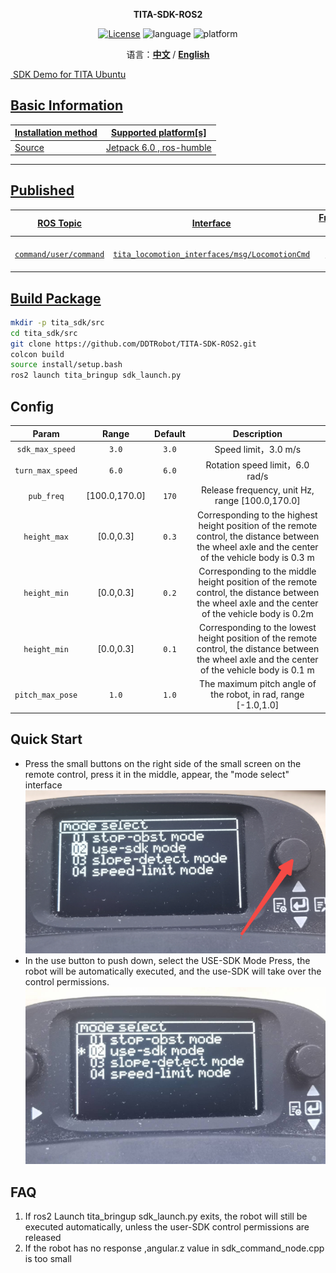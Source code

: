 <p align="center"><strong>TITA-SDK-ROS2</strong></p>
<p align="center"><a href="https://github.com/DDTRobot/TITA-SDK-ROS2/blob/main/LICENSE"><img alt="License" src="https://img.shields.io/badge/License-Apache%202.0-orange"/></a>
<img alt="language" src="https://img.shields.io/badge/language-c++-red"/>
<img alt="platform" src="https://img.shields.io/badge/platform-linux-l"/>
</p>
<p align="center">
    语言：<a href="./docs/docs_cn/README_CN.md"><strong>中文</strong></a> / <a href="/README.md"><strong>English</strong>
</p>

​	SDK Demo for TITA Ubuntu

## Basic Information

| Installation method | Supported platform[s]    |
| ------------------- | ------------------------ |
| Source              | Jetpack 6.0 , ros-humble |

------

## Published

|       ROS Topic        |                   Interface                    | Frame ID |    Description    |
| :--------------------: | :--------------------------------------------: | :------: | :---------------: |
| `command/user/command` | `tita_locomotion_interfaces/msg/LocomotionCmd` |  `cmd`   | User SDK control instructions |

## Build Package

```bash
mkdir -p tita_sdk/src
cd tita_sdk/src
git clone https://github.com/DDTRobot/TITA-SDK-ROS2.git
colcon build
source install/setup.bash
ros2 launch tita_bringup sdk_launch.py
```

## Config 

|       Param       |      Range      | Default |                    Description                     |
| :---------------: | :-------------: | :-----: | :------------------------------------------------: |
|  `sdk_max_speed`  |      `3.0`      |  `3.0`  |              Speed limit，3.0 m/s                  |
| `turn_max_speed`  |      `6.0`      |  `6.0`  |              Rotation speed limit，6.0 rad/s                  |
|  `pub_freq`       |  [100.0,170.0]  |  `170`  | Release frequency, unit Hz, range [100.0,170.0]                  |    
| `height_max` | [0.0,0.3]     |  `0.3`  |  Corresponding to the highest height position of the remote control, the distance between the wheel axle and the center of the vehicle body is 0.3 m                              |
| `height_min`     |  [0.0,0.3]          |  `0.2`  |   Corresponding to the middle height position of the remote control, the distance between the wheel axle and the center of the vehicle body is 0.2m                         |
| `height_min` |   [0.0,0.3]   |  `0.1`  |    Corresponding to the lowest height position of the remote control, the distance between the wheel axle and the center of the vehicle body is 0.1 m                    |
|`pitch_max_pose`|   `1.0`  |  `1.0`  | The maximum pitch angle of the robot, in rad, range [-1.0,1.0] |             |    

## Quick Start

* Press the small buttons on the right side of the small screen on the remote control, press it in the middle, appear, the "mode select" interface
![/tita_select_mode](./docs/img/1280X1280_1.PNG)
* In the use button to push down, select the USE-SDK Mode Press, the robot will be automatically executed, and the use-SDK will take over the control permissions.
![/tita_select_mode](./docs/img/1280X1280%20_2.PNG)

## FAQ
1. If ros2 Launch tita_bringup sdk_launch.py ​​exits, the robot will still be executed automatically, unless the user-SDK control permissions are released
2. If the robot has no response ,angular.z value in sdk_command_node.cpp is too small